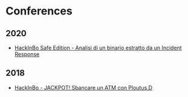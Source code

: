 # Conferences

## 2020
* [HackInBo Safe Edition - Analisi di un binario estratto da un Incident Response](https://github.com/enkomio/Conferences/tree/master/HackInBoSafeEditionMay2020)

## 2018
* [HackInBo - JACKPOT! Sbancare un ATM con Ploutus.D](https://github.com/enkomio/Conferences/tree/master/HackInBo2018)
